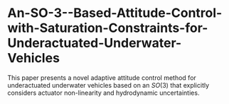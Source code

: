 # An-SO-3--Based-Attitude-Control-with-Saturation-Constraints-for-Underactuated-Underwater-Vehicles
This paper presents a novel adaptive attitude control method for underactuated underwater vehicles  based on an $SO(3)$ that explicitly considers actuator non-linearity and hydrodynamic uncertainties.
